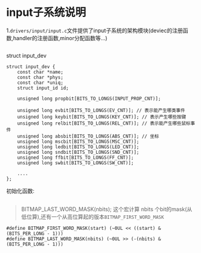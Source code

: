# input子系统说明
1.`drivers/input/input.c`文件提供了input子系统的架构模块(deviec的注册函数,handler的注册函数,minor分配函数等...)
```

```
struct input_dev
```
struct input_dev {
	const char *name;
	const char *phys;
	const char *uniq;
	struct input_id id;

	unsigned long propbit[BITS_TO_LONGS(INPUT_PROP_CNT)];

	unsigned long evbit[BITS_TO_LONGS(EV_CNT)]; // 表示能产生哪类事件
	unsigned long keybit[BITS_TO_LONGS(KEY_CNT)]; // 表示产生哪些按键
	unsigned long relbit[BITS_TO_LONGS(REL_CNT)]; // 表示能产生哪些鼠标事件
	unsigned long absbit[BITS_TO_LONGS(ABS_CNT)]; // 坐标
	unsigned long mscbit[BITS_TO_LONGS(MSC_CNT)];
	unsigned long ledbit[BITS_TO_LONGS(LED_CNT)];
	unsigned long sndbit[BITS_TO_LONGS(SND_CNT)];
	unsigned long ffbit[BITS_TO_LONGS(FF_CNT)];
	unsigned long swbit[BITS_TO_LONGS(SW_CNT)];
	
	....
};
```

初始化函数:
```

```

> BITMAP_LAST_WORD_MASK(nbits);
这个宏计算 nbits 个bit的mask(从低位算),还有一个从高位算起的版本`BITMAP_FIRST_WORD_MASK`

```
#define BITMAP_FIRST_WORD_MASK(start) (~0UL << ((start) & (BITS_PER_LONG - 1)))
#define BITMAP_LAST_WORD_MASK(nbits) (~0UL >> (-(nbits) & (BITS_PER_LONG - 1)))
```
